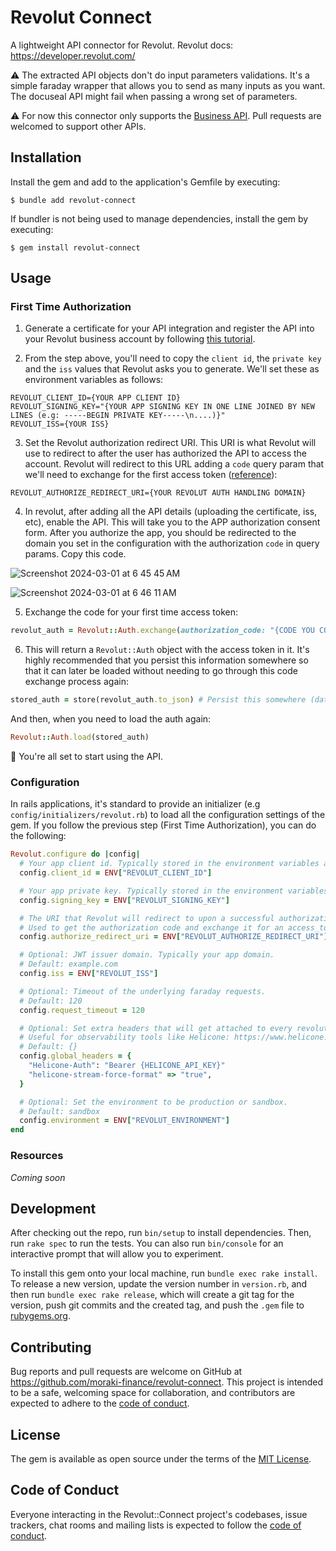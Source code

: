 # Revolut Connect

<!-- <a href="https://codecov.io/github/moraki-finance/docuseal" >
 <img src="https://codecov.io/github/moraki-finance/docuseal/graph/badge.svg?token=SKTT14JJGV"/>
</a> -->

<!-- [![Tests](https://github.com/moraki-finance/docuseal/actions/workflows/main.yml/badge.svg?branch=main)](https://github.com/moraki-finance/docuseal/actions/workflows/main.yml) -->

A lightweight API connector for Revolut. Revolut docs: https://developer.revolut.com/

:warning: The extracted API objects don't do input parameters validations. It's a simple faraday wrapper that allows you to send as many inputs as you want. The docuseal API might fail when passing a wrong set of parameters.

:warning: For now this connector only supports the [Business API](https://developer.revolut.com/docs/business/business-api). Pull requests are welcomed to support other APIs.

## Installation

Install the gem and add to the application's Gemfile by executing:

    $ bundle add revolut-connect

If bundler is not being used to manage dependencies, install the gem by executing:

    $ gem install revolut-connect

## Usage

### First Time Authorization

1) Generate a certificate for your API integration and register the API into your Revolut business account by following [this tutorial](https://developer.revolut.com/docs/guides/manage-accounts/get-started/make-your-first-api-request#1-add-your-certificate).

2) From the step above, you'll need to copy the `client id`, the `private key` and the `iss` values that Revolut asks you to generate. We'll set these as environment variables as follows:

```
REVOLUT_CLIENT_ID={YOUR APP CLIENT ID}
REVOLUT_SIGNING_KEY="{YOUR APP SIGNING KEY IN ONE LINE JOINED BY NEW LINES (e.g: -----BEGIN PRIVATE KEY-----\n....)}"
REVOLUT_ISS={YOUR ISS}
```

3) Set the Revolut authorization redirect URI. This URI is what Revolut will use to redirect to after the user has authorized the API to access the account. Revolut will redirect to this URL adding a `code` query param that we'll need to exchange for the first access token ([reference](https://developer.revolut.com/docs/guides/manage-accounts/get-started/make-your-first-api-request#3-consent-to-the-application)):

```
REVOLUT_AUTHORIZE_REDIRECT_URI={YOUR REVOLUT AUTH HANDLING DOMAIN}
```

4) In revolut, after adding all the API details (uploading the certificate, iss, etc), enable the API. This will take you to the APP authorization consent form. After you authorize the app, you should be redirected to the domain you set in the configuration with the authorization `code` in query params. Copy this code.

![Screenshot 2024-03-01 at 6 45 45 AM](https://github.com/moraki-finance/revolut-connect/assets/3678598/94f3e3c0-143d-40e7-9f14-69d1ea4f68f5)

![Screenshot 2024-03-01 at 6 46 11 AM](https://github.com/moraki-finance/revolut-connect/assets/3678598/a9c2a55d-3e7d-420c-8d9d-c9617438856f)

5) Exchange the code for your first time access token:

```rb
revolut_auth = Revolut::Auth.exchange(authorization_code: "{CODE YOU COPIED IN PREVIOUS STEP}")
```

6) This will return a `Revolut::Auth` object with the access token in it. It's highly recommended that you persist this information somewhere so that it can later be loaded without needing to go through this code exchange process again:

```rb
stored_auth = store(revolut_auth.to_json) # Persist this somewhere (database, redis, etc.). Remember to encrypt it if you persist it.
```

And then, when you need to load the auth again:

```rb
Revolut::Auth.load(stored_auth)
```

:tada: You're all set to start using the API.

### Configuration

In rails applications, it's standard to provide an initializer (e.g `config/initializers/revolut.rb`) to load all the configuration settings of the gem. If you follow the previous step (First Time Authorization), you can do the following:

```rb
Revolut.configure do |config|
  # Your app client id. Typically stored in the environment variables as it's a sensitive secret.
  config.client_id = ENV["REVOLUT_CLIENT_ID"]

  # Your app private key. Typically stored in the environment variables as it's a sensitive secret.
  config.signing_key = ENV["REVOLUT_SIGNING_KEY"]

  # The URI that Revolut will redirect to upon a successful authorization.
  # Used to get the authorization code and exchange it for an access_token.
  config.authorize_redirect_uri = ENV["REVOLUT_AUTHORIZE_REDIRECT_URI"]

  # Optional: JWT issuer domain. Typically your app domain.
  # Default: example.com
  config.iss = ENV["REVOLUT_ISS"]

  # Optional: Timeout of the underlying faraday requests.
  # Default: 120
  config.request_timeout = 120

  # Optional: Set extra headers that will get attached to every revolut api request.
  # Useful for observability tools like Helicone: https://www.helicone.ai/
  # Default: {}
  config.global_headers = {
    "Helicone-Auth": "Bearer {HELICONE_API_KEY}"
    "helicone-stream-force-format" => "true",
  }

  # Optional: Set the environment to be production or sandbox.
  # Default: sandbox
  config.environment = ENV["REVOLUT_ENVIRONMENT"]
end
```

### Resources

*Coming soon*

## Development

After checking out the repo, run `bin/setup` to install dependencies. Then, run `rake spec` to run the tests. You can also run `bin/console` for an interactive prompt that will allow you to experiment.

To install this gem onto your local machine, run `bundle exec rake install`. To release a new version, update the version number in `version.rb`, and then run `bundle exec rake release`, which will create a git tag for the version, push git commits and the created tag, and push the `.gem` file to [rubygems.org](https://rubygems.org).

## Contributing

Bug reports and pull requests are welcome on GitHub at https://github.com/moraki-finance/revolut-connect. This project is intended to be a safe, welcoming space for collaboration, and contributors are expected to adhere to the [code of conduct](https://github.com/moraki-finance/revolut-connect/blob/main/CODE_OF_CONDUCT.md).

## License

The gem is available as open source under the terms of the [MIT License](https://opensource.org/licenses/MIT).

## Code of Conduct

Everyone interacting in the Revolut::Connect project's codebases, issue trackers, chat rooms and mailing lists is expected to follow the [code of conduct](https://github.com/[USERNAME]/revolut-connect/blob/main/CODE_OF_CONDUCT.md).
